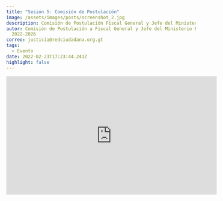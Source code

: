 ```yaml
---
title: "Sesión 5: Comisión de Postulación"
image: /assets/images/posts/screenshot_2.jpg
description: Comisión de Postulación Fiscal General y Jefe del Ministerio Público
autor: Comisión de Postulación a Fiscal General y Jefe del Ministerio Público
  2022-2026
correo: justicia@redciudadana.org.gt
tags:
  - Evento
date: 2022-02-23T17:23:44.241Z
highlight: false
---
```

<iframe width="560" height="315" src="https://www.youtube.com/embed/ej7RLOT5WAU" title="YouTube video player" frameborder="0" allow="accelerometer; autoplay; clipboard-write; encrypted-media; gyroscope; picture-in-picture" allowfullscreen></iframe>